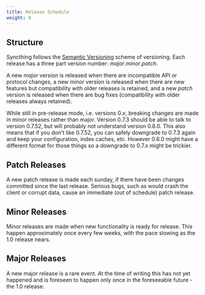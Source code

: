 ```yaml
---
title: Release Schedule
weight: 9
---
```


## Structure

Syncthing follows the [Semantic Versioning](http://semver.org/) scheme of versioning. Each release has a three part version number: *major*.*minor*.*patch*.

A new *major* version is released when there are incompatible API or protocol
changes, a new *minor* version is released when there are new features but
compatibility with older releases is retained, and a new *patch* version is
released when there are bug fixes (compatibility with older releases always
retained).

While still in pre-release mode, i.e. versions 0.*x*, breaking changes are
made in minor releases rather than major. Version 0.7.3 should be able to talk
to version 0.7.52, but will probably not understand version 0.8.0. This also
means that if you don't like 0.7.52, you can safely downgrade to 0.7.3 again
and keep your configuration, index caches, etc. However 0.8.0 might have a
different format for those things so a downgrade to 0.7.x might be trickier.

## Patch Releases

A new patch release is made each sunday, if there have been changes committed
since the last release. Serious bugs, such as would crash the client or
corrupt data, cause an immediate (out of schedule) patch release.

## Minor Releases

Minor releases are made when new functionality is ready for release. This
happen approximately once every few weeks, with the pace slowing as the 1.0
release nears.

## Major Releases

A new major release is a rare event. At the time of writing this has not yet
happened and is foreseen to happen only once in the foreseeable future - the
1.0 release.
